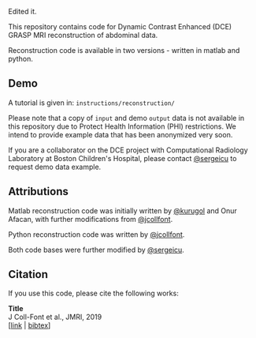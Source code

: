 Edited it. 

This repository contains code for Dynamic Contrast Enhanced (DCE) GRASP MRI reconstruction of abdominal data. 

Reconstruction code is available in two versions - written in matlab and python. 

## Demo

A tutorial is given in: 
`instructions/reconstruction/`

Please note that a copy of `input` and demo `output` data is not available in this repository due to Protect Health Information (PHI) restrictions. We intend to provide example data that has been anonymized very soon. 

If you are a collaborator on the DCE project with Computational Radiology Laboratory at Boston Children's Hospital, please contact [@sergeicu](https://github.com/sergeicu/) to request demo data example. 

   
## Attributions 

Matlab reconstruction code was initially written by [@kurugol](https://github.com/kurugol) and Onur Afacan, with further modifications from [@jcollfont](https://github.com/jcollfont/abdDWI). 

Python reconstruction code was written by  [@jcollfont](https://github.com/jcollfont/abdDWI). 

Both code bases were further modified by [@sergeicu](https://github.com/sergeicu/). 

## Citation

If you use this code, please cite the following works:

**Title**  
J Coll-Font et al., JMRI, 2019  
[[link](https://onlinelibrary.wiley.com/doi/abs/10.1002/jmri.27021) |  [bibtex](https://github.com/sergeicu/dce_reconstruction/blob/master/bibtex.txt)]
